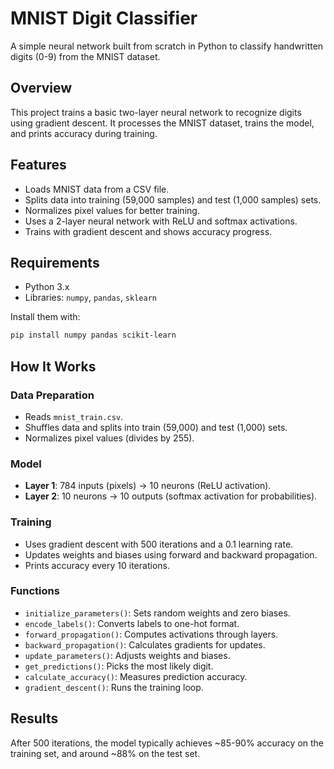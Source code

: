 # MNIST Digit Classifier

A simple neural network built from scratch in Python to classify handwritten digits (0-9) from the MNIST dataset.

## Overview

This project trains a basic two-layer neural network to recognize digits using gradient descent. It processes the MNIST dataset, trains the model, and prints accuracy during training.

## Features

- Loads MNIST data from a CSV file.
- Splits data into training (59,000 samples) and test (1,000 samples) sets.
- Normalizes pixel values for better training.
- Uses a 2-layer neural network with ReLU and softmax activations.
- Trains with gradient descent and shows accuracy progress.

## Requirements

- Python 3.x
- Libraries: `numpy`, `pandas`, `sklearn`

Install them with:
```bash
pip install numpy pandas scikit-learn
```
## How It Works

### Data Preparation
- Reads `mnist_train.csv`.
- Shuffles data and splits into train (59,000) and test (1,000) sets.
- Normalizes pixel values (divides by 255).

### Model
- **Layer 1**: 784 inputs (pixels) → 10 neurons (ReLU activation).
- **Layer 2**: 10 neurons → 10 outputs (softmax activation for probabilities).

### Training
- Uses gradient descent with 500 iterations and a 0.1 learning rate.
- Updates weights and biases using forward and backward propagation.
- Prints accuracy every 10 iterations.

### Functions
- `initialize_parameters()`: Sets random weights and zero biases.
- `encode_labels()`: Converts labels to one-hot format.
- `forward_propagation()`: Computes activations through layers.
- `backward_propagation()`: Calculates gradients for updates.
- `update_parameters()`: Adjusts weights and biases.
- `get_predictions()`: Picks the most likely digit.
- `calculate_accuracy()`: Measures prediction accuracy.
- `gradient_descent()`: Runs the training loop.



## Results
After 500 iterations, the model typically achieves ~85-90% accuracy on the training set, and around ~88% on the test set.
